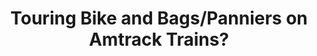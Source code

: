 ---
layout: community
category: community
title: "Touring Bike and Bags/Panniers on Amtrack Trains?"
description: "Has anyone ever taken their bicycle on Amtrack? They say you have to remove all panniers and bags before loading. What do you do with all those bags after you take them off the bike? "
isTopLevel: false
isSingleLevel: false
isArticle: false
datePublished: 2022-07-18 18:58:00 +0300
dateModified: 2022-07-18 18:58:00 +0300
published: false
---